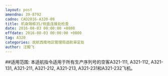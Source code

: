```yaml
---
layout: post
amendno: 39-8792
cadno: CAD2016-A320-09
title: 机身隔框35/侧盒连接处检查
date: 2016-08-03 00:00:00 +0800
effdate: 2016-08-03 00:00:00 +0800
tag: A320
categories: 民航西南地区管理局适航审定处
author: 汪毅飞
---
```


##适用范围:
本适航指令适用于所有生产序列号的空客A321-111, A321-112, A321-131, A321-211, A321-212, A321-213, A321-231和A321-232飞机。


